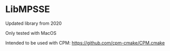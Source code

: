 # LibMPSSE

Updated library from 2020

Only tested with MacOS

Intended to be used with CPM: https://github.com/cpm-cmake/CPM.cmake
